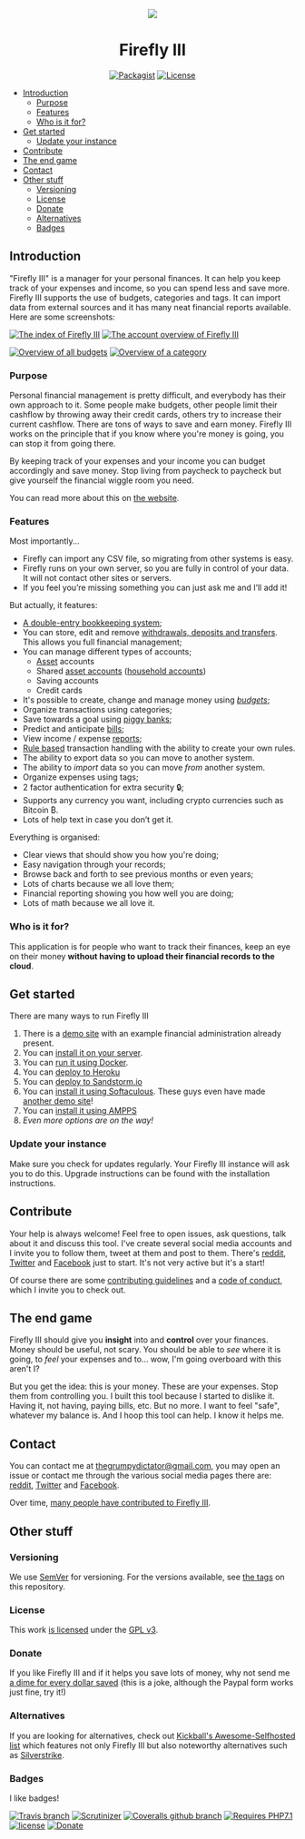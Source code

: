 <p align="center"><img src="https://firefly-iii.org/static/img/logo-small.png"></p>
<h1 align="center">Firefly III</h1>

<p align="center">
	<!-- alll icons are flatsquare -->
	<!-- version -->
	<a href="https://packagist.org/packages/grumpydictator/firefly-iii"><img src="https://img.shields.io/packagist/v/grumpydictator/firefly-iii.svg?style=flat-square" alt="Packagist"></a>
	<!-- license -->
	<a href="https://www.gnu.org/licenses/gpl-3.0.en.html"><img src="https://img.shields.io/github/license/firefly-iii/firefly-iii.svg?style=flat-square" alt="License"></a>
</p>

<!-- MarkdownTOC autolink="true" depth="4" bracket="round" list_bullets="*" -->

* [Introduction](#introduction)
	* [Purpose](#purpose)
	* [Features](#features)
	* [Who is it for?](#who-is-it-for)
* [Get started](#get-started)
	* [Update your instance](#update-your-instance)
* [Contribute](#contribute)
* [The end game](#the-end-game)
* [Contact](#contact)
* [Other stuff](#other-stuff)
	* [Versioning](#versioning)
	* [License](#license)
	* [Donate](#donate)
	* [Alternatives](#alternatives)
	* [Badges](#badges)

<!-- /MarkdownTOC -->

## Introduction
"Firefly III" is a manager for your personal finances. It can help you keep track of your expenses and income, so you can spend less and save more. Firefly III supports the use of budgets, categories and tags. It can import data from external sources and it has many neat financial reports available. Here are some screenshots:

[![The index of Firefly III](https://firefly-iii.org/static/screenshots/4.6.12/tiny/index.png)](https://firefly-iii.org/static/screenshots/4.6.12/index.png) [![The account overview of Firefly III](https://firefly-iii.org/static/screenshots/4.6.12/tiny/account.png)](https://firefly-iii.org/static/screenshots/4.6.12/account.png)

[![Overview of all budgets](https://firefly-iii.org/static/screenshots/4.6.12/tiny/budget.png)](https://firefly-iii.org/static/screenshots/4.6.12/budget.png) [![Overview of a category](https://firefly-iii.org/static/screenshots/4.6.12/tiny/category.png)](https://firefly-iii.org/static/screenshots/4.6.12/category.png)

### Purpose
Personal financial management is pretty difficult, and everybody has their own approach to it. Some people make budgets, other people limit their cashflow by throwing away their credit cards, 
others try to increase their current cashflow. There are tons of ways to save and earn money. Firefly III works on the principle that if you know where you're money is going, you can stop it from going there.

By keeping track of your expenses and your income you can budget accordingly and save money. Stop living from paycheck to paycheck but give yourself the financial wiggle room you need.

You can read more about this on [the website](https://firefly-iii.org/).

### Features
Most importantly...

* Firefly can import any CSV file, so migrating from other systems is easy.
* Firefly runs on your own server, so you are fully in control of your data. It will not contact other sites or servers.
* If you feel you’re missing something you can just ask me and I’ll add it!

But actually, it features:

* [A double-entry bookkeeping system](https://en.wikipedia.org/wiki/Double-entry_bookkeeping_system);
* You can store, edit and remove [withdrawals, deposits and transfers](https://firefly-iii.org/guide-transactions.html). This allows you full financial management;
* You can manage different types of accounts;
  * [Asset](https://firefly-iii.org/guide-accounts.html) accounts
  * Shared [asset accounts](https://firefly-iii.org/guide-accounts.html) ([household accounts](https://firefly-iii.org/guide-accounts.html))
  * Saving accounts
  * Credit cards
* It's possible to create, change and manage money using _[budgets](https://firefly-iii.org/guide-budgets.html)_;
* Organize transactions using categories;
* Save towards a goal using [piggy banks](https://firefly-iii.org/guide-piggy-banks.html);
* Predict and anticipate [bills](https://firefly-iii.org/guide-bills.html);
* View income / expense [reports](https://firefly-iii.org/guide-reports.html);
* [Rule based](https://firefly-iii.org/guide-rules.html) transaction handling with the ability to create your own rules.
* The ability to export data so you can move to another system.
* The ability to _import_ data so you can move _from_ another system.
* Organize expenses using tags;
* 2 factor authentication for extra security 🔒;
* Supports any currency you want, including crypto currencies such as Bitcoin ₿.
* Lots of help text in case you don’t get it.

Everything is organised:

* Clear views that should show you how you're doing;
* Easy navigation through your records;
* Browse back and forth to see previous months or even years;
* Lots of charts because we all love them;
* Financial reporting showing you how well you are doing;
* Lots of math because we all love it.

### Who is it for?
This application is for people who want to track their finances, keep an eye on their money **without having to upload their financial records to the cloud**. 

## Get started
There are many ways to run Firefly III
1. There is a [demo site](https://demo.firefly-iii.org) with an example financial administration already present.
2. You can [install it on your server](https://firefly-iii.org/using-installing.html).
3. You can [run it using Docker](https://firefly-iii.org/using-docker.html).
4. You can [deploy to Heroku](https://heroku.com/deploy?template=https://github.com/firefly-iii/firefly-iii/tree/master)
5. You can [deploy to Sandstorm.io](https://apps.sandstorm.io/app/uws252ya9mep4t77tevn85333xzsgrpgth8q4y1rhknn1hammw70)
6. You can [install it using Softaculous](https://softaculous.com/). These guys even have made [another demo site](http://www.softaculous.com/softaculous/apps/others/Firefly_III)!
7. You can [install it using AMPPS](https://www.ampps.com/)
5. *Even more options are on the way!*

### Update your instance
Make sure you check for updates regularly. Your Firefly III instance will ask you to do this. Upgrade instructions can be found with the installation instructions.

## Contribute
Your help is always welcome! Feel free to open issues, ask questions, talk about it and discuss this tool. I've create several social media accounts and I invite you to follow them, tweet at them and post to them. There's [reddit](https://www.reddit.com/r/FireflyIII/), [Twitter](https://twitter.com/Firefly_III) and [Facebook](https://www.facebook.com/FireflyIII/) just to start. It's not very active but it's a start!

Of course there are some [contributing guidelines](https://github.com/firefly-iii/firefly-iii/blob/master/.github/CONTRIBUTING.md) and a [code of conduct](https://github.com/firefly-iii/firefly-iii/blob/master/code_of_conduct.md), which I invite you to check out.

## The end game
Firefly III should give you **insight** into and **control** over your finances. Money should be useful, not scary. You should be able to *see* where it is going, to *feel* your expenses and to... wow, I'm going overboard with this aren't I?

But you get the idea: this is your money. These are your expenses. Stop them from controlling you. I built this tool because I started to dislike it. Having it, not having, paying bills, etc. But no more. I want to feel "safe", whatever my balance is. And I hoop this tool can help. I know it helps me.

## Contact
You can contact me at [thegrumpydictator@gmail.com](mailto:thegrumpydictator@gmail.com), you may open an issue or contact me through the various social media pages there are: [reddit](https://www.reddit.com/r/FireflyIII/), [Twitter](https://twitter.com/Firefly_III) and [Facebook](https://www.facebook.com/FireflyIII/).

Over time, [many people have contributed to Firefly III](https://github.com/firefly-iii/firefly-iii/graphs/contributors).

## Other stuff
### Versioning
We use [SemVer](http://semver.org/) for versioning. For the versions available, see [the tags](https://github.com/firefly-iii/firefly-iii/tags) on this repository.

### License
This work [is licensed](https://github.com/firefly-iii/firefly-iii/blob/master/LICENSE) under the [GPL v3](https://www.gnu.org/licenses/gpl.html).

### Donate
If you like Firefly III and if it helps you save lots of money, why not send me [a dime for every dollar saved](https://www.paypal.com/cgi-bin/webscr?cmd=_s-xclick&hosted_button_id=44UKUT455HUFA) (this is a joke, although the Paypal form works just fine, try it!)

### Alternatives
If you are looking for alternatives, check out [Kickball's Awesome-Selfhosted list](https://github.com/Kickball/awesome-selfhosted) which features not only Firefly III but also noteworthy alternatives such as [Silverstrike](https://github.com/agstrike/silverstrike).

### Badges
I like badges!

[![Travis branch](https://img.shields.io/travis/firefly-iii/firefly-iii/master.svg?style=flat-square)](https://travis-ci.org/firefly-iii/firefly-iii/branches) [![Scrutinizer](https://img.shields.io/scrutinizer/g/firefly-iii/firefly-iii.svg?style=flat-square)](https://scrutinizer-ci.com/g/firefly-iii/firefly-iii/) [![Coveralls github branch](https://img.shields.io/coveralls/github/firefly-iii/firefly-iii/master.svg?style=flat-square)](https://coveralls.io/github/firefly-iii/firefly-iii) [![Requires PHP7.1](https://img.shields.io/badge/php-7.1-red.svg)](https://secure.php.net/downloads.php) [![license](https://img.shields.io/github/license/firefly-iii/firefly-iii.svg?style=flat-square)](https://www.gnu.org/licenses/gpl-3.0.en.html) [![Donate](https://img.shields.io/badge/Donate-PayPal-green.svg?style=flat-square)](https://www.paypal.com/cgi-bin/webscr?cmd=_s-xclick&hosted_button_id=44UKUT455HUFA) 

